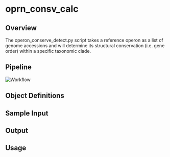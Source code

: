 # oprn_consv_calc

## **Overview**

The operon_conserve_detect.py script takes a reference operon as a list of genome accessions and will determine its structural conservation (i.e. gene order) within a specific taxonomic clade.

## **Pipeline**
![Workflow](/extra/operon_detect_pipeline.svg)

## **Object Definitions**

## **Sample Input**

## **Output**

## **Usage**

